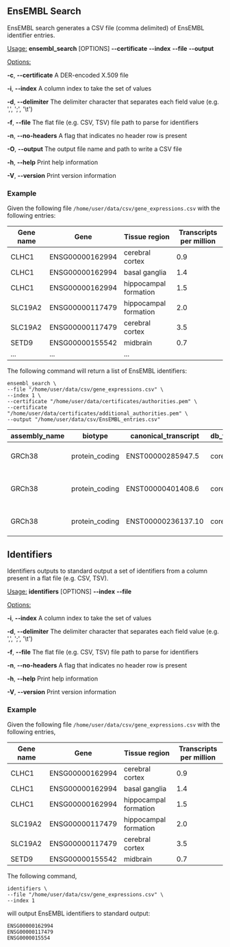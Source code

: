 ## EnsEMBL Search
EnsEMBL search generates a CSV file (comma delimited) of EnsEMBL identifier entries.

<ins>Usage:</ins> **ensembl_search** [OPTIONS] **--certificate** <certificates> **--index** <index> **--file** <file> **--output** <output>

<ins>Options:</ins>

  **-c**, **--certificate** <certificates>  A DER-encoded X.509 file

  **-i**, **--index** <index>               A column index to take the set of values
 
  **-d**, **--delimiter** <delimiter>       The delimiter character that separates each field value (e.g. ',', ';', '\t')
 
  **-f**, **--file** <file>                 The flat file (e.g. CSV, TSV) file path to parse for identifiers
 
  **-n**, **--no-headers**                  A flag that indicates no header row is present
 
  **-O**, **--output** <output>             The output file name and path to write a CSV file

  **-h**, **--help**                        Print help information

  **-V**, **--version**                     Print version information
### Example
Given the following file `/home/user/data/csv/gene_expressions.csv` with the following entries:

| Gene name | Gene | Tissue region | Transcripts per million |
| --- | --- | --- | --- |
|CLHC1|ENSG00000162994|cerebral cortex|0.9|
|CLHC1|ENSG00000162994|basal ganglia|1.4|
|CLHC1|ENSG00000162994|hippocampal formation|1.5|
|SLC19A2|ENSG00000117479|hippocampal formation|2.0|
|SLC19A2|ENSG00000117479|cerebral cortex|3.5|
|SETD9|ENSG00000155542|midbrain|0.7|
|...|...|...|

The following command will return a list of EnsEMBL identifiers:

```
ensembl_search \
--file "/home/user/data/csv/gene_expressions.csv" \
--index 1 \
--certificate "/home/user/data/certificates/authorities.pem" \
--certificate "/home/user/data/certificates/additional_authorities.pem" \
--output "/home/user/data/csv/EnsEMBL_entries.csv"
```

| assembly_name | biotype | canonical_transcript | db_type | description | display_name | dna | end | id | logic_name | object_type | seq_region_name | source | species | start | strand | version |
| --- | --- | --- | --- | --- | --- | --- | --- | --- | --- | --- | --- | --- | --- | --- | --- | --- |
|GRCh38|protein_coding|ENST00000285947.5|core|SET domain containing 9 [Source:HGNC Symbol;Acc:HGNC:28508]|SETD9|GACAGCCGT...|56925532|ENSG00000155542|ensembl_havana_gene_homo_sapiens|Gene|5|ensembl_havana|homo_sapiens|56909260|1|12|
|GRCh38|protein_coding|ENST00000401408.6|core|clathrin heavy chain linker domain containing 1 [Source:HGNC Symbol;Acc:HGNC:26453]|CLHC1|TTTTTATGT...|55232563|ENSG00000162994|ensembl_havana_gene_homo_sapiens|Gene|2|ensembl_havana|homo_sapiens|55172547|-1|16
|GRCh38|protein_coding|ENST00000236137.10|core|solute carrier family 19 member 2 [Source:HGNC Symbol;Acc:HGNC:10938]|SLC19A2|TTTGATTAA...|169485944|ENSG00000117479|ensembl_havana_gene_homo_sapiens|Gene|1|ensembl_havana|homo_sapiens|169463909|-1|15|

## Identifiers
Identifiers outputs to standard output a set of identifiers from a column present in a flat file (e.g. CSV, TSV).

<ins>Usage:</ins> **identifiers** [OPTIONS] **--index** <index> **--file** <file>

<ins>Options:</ins>

  **-i**, **--index** <index>          A column index to take the set of values

  **-d**, **--delimiter** <delimiter>  The delimiter character that separates each field value (e.g. ',', ';', '\t')
 
  **-f**, **--file** <file>            The flat file (e.g. CSV, TSV) file path to parse for identifiers
 
  **-n**, **--no-headers**             A flag that indicates no header row is present
  
  **-h**, **--help**                   Print help information

  **-V**, **--version**                Print version information
### Example
Given the following file `/home/user/data/csv/gene_expressions.csv` with the following entries,

| Gene name | Gene | Tissue region | Transcripts per million |
| --- | --- | --- | --- |
|CLHC1|ENSG00000162994|cerebral cortex|0.9|
|CLHC1|ENSG00000162994|basal ganglia|1.4|
|CLHC1|ENSG00000162994|hippocampal formation|1.5|
|SLC19A2|ENSG00000117479|hippocampal formation|2.0|
|SLC19A2|ENSG00000117479|cerebral cortex|3.5|
|SETD9|ENSG00000155542|midbrain|0.7|

The following command,

```
identifiers \
--file "/home/user/data/csv/gene_expressions.csv" \
--index 1
```

will output EnsEMBL identifiers to standard output:

```
ENSG00000162994
ENSG00000117479
ENSG0000015554
```